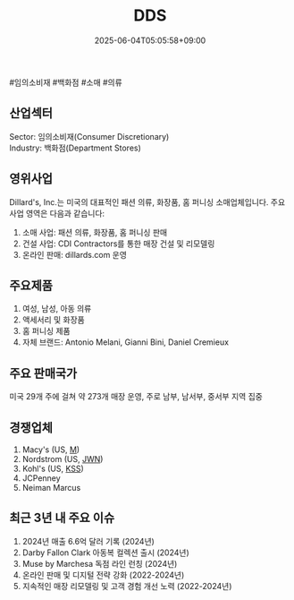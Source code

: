 ﻿---
title: "DDS"
date: 2025-06-04T05:05:58+09:00
lastmod: 2025-06-04T05:05:58+09:00
type: docs
sidebar:
  open: true
weight: 267
---
<div style="display:none">
  <meta property="article:published_time" content="2025-06-03T20:05:58Z" />
  <meta property="article:modified_time" content="2025-06-03T20:05:58Z" />
</div>
#임의소비재 #백화점 #소매 #의류 

## 산업섹터

Sector: 임의소비재(Consumer Discretionary)  
Industry: 백화점(Department Stores)

## 영위사업

Dillard's, Inc.는 미국의 대표적인 패션 의류, 화장품, 홈 퍼니싱 소매업체입니다. 주요 사업 영역은 다음과 같습니다:

1. 소매 사업: 패션 의류, 화장품, 홈 퍼니싱 판매
2. 건설 사업: CDI Contractors를 통한 매장 건설 및 리모델링
3. 온라인 판매: dillards.com 운영

## 주요제품

1. 여성, 남성, 아동 의류
2. 액세서리 및 화장품
3. 홈 퍼니싱 제품
4. 자체 브랜드: Antonio Melani, Gianni Bini, Daniel Cremieux

## 주요 판매국가

미국 29개 주에 걸쳐 약 273개 매장 운영, 주로 남부, 남서부, 중서부 지역 집중

## 경쟁업체

1. Macy's (US, [M](/company-analysis/m/))
2. Nordstrom (US, [JWN](/company-analysis/jwn/))
3. Kohl's (US, [KSS](/company-analysis/kss/))
4. JCPenney
5. Neiman Marcus

## 최근 3년 내 주요 이슈

1. 2024년 매출 6.6억 달러 기록 (2024년)
2. Darby Fallon Clark 아동복 컬렉션 출시 (2024년)
3. Muse by Marchesa 독점 라인 런칭 (2024년)
4. 온라인 판매 및 디지털 전략 강화 (2022-2024년)
5. 지속적인 매장 리모델링 및 고객 경험 개선 노력 (2022-2024년)
